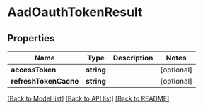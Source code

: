 # AadOauthTokenResult

## Properties
Name | Type | Description | Notes
------------ | ------------- | ------------- | -------------
**accessToken** | **string** |  | [optional] 
**refreshTokenCache** | **string** |  | [optional] 

[[Back to Model list]](../README.md#documentation-for-models) [[Back to API list]](../README.md#documentation-for-api-endpoints) [[Back to README]](../README.md)



